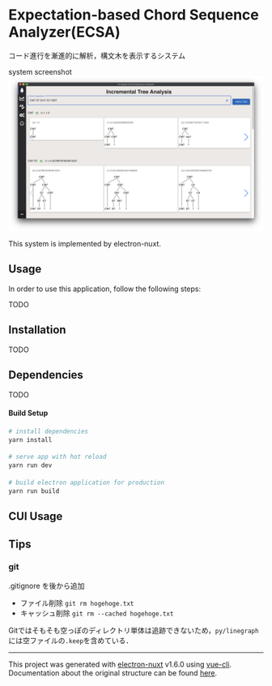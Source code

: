 # Expectation-based Chord Sequence Analyzer(ECSA)
コード進行を漸進的に解析，構文木を表示するシステム

system screenshot
<img src="./screenshot.png" >




This system is implemented by electron-nuxt.

## Usage
In order to use this application, follow the following steps:

TODO

## Installation
TODO

## Dependencies
TODO

#### Build Setup

``` bash
# install dependencies
yarn install

# serve app with hot reload
yarn run dev

# build electron application for production
yarn run build
```

## CUI Usage

## Tips
### git
.gitignore を後から追加
- ファイル削除
  ``` git rm hogehoge.txt ```
- キャッシュ削除
  ``` git rm --cached hogehoge.txt ```

Gitではそもそも空っぽのディレクトリ単体は追跡できないため，```py/linegraph ``` には空ファイルの```.keep```を含めている．

---

This project was generated with [electron-nuxt](https://github.com/michalzaq12/electron-nuxt) v1.6.0 using [vue-cli](https://github.com/vuejs/vue-cli). Documentation about the original structure can be found [here](https://github.com/michalzaq12/electron-nuxt/blob/master/README.md).
